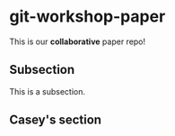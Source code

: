 # git-workshop-paper

This is our **collaborative** paper repo!

## Subsection

This is a subsection.

## Casey's section
